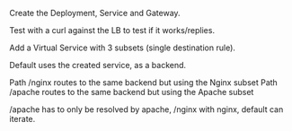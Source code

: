 
Create the Deployment, Service and Gateway.

Test with a curl against the LB to test if it works/replies.

Add a Virtual Service with 3 subsets (single destination rule).

Default uses the created service, as a backend.

Path /nginx routes to the same backend but using the Nginx subset
Path /apache routes to the same backend but using the Apache subset

/apache has to only be resolved by apache, /nginx with nginx, default can iterate.
